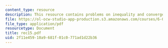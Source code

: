 ```yaml
---
content_type: resource
description: This resource contains problems on inequality and convergence in probability.
file: https://ol-ocw-studio-app-production.s3.amazonaws.com/courses/6-041-probabilistic-systems-analysis-and-applied-probability-spring-2006/2f11e45910a9681f01c0771ad1d22b36_rec15.pdf
file_type: application/pdf
resourcetype: Document
title: rec15.pdf
uid: 2f11e459-10a9-681f-01c0-771ad1d22b36
---
```

